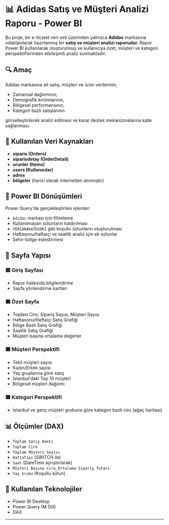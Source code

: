# 📊 Adidas Satış ve Müşteri Analizi Raporu - Power BI

Bu proje, bir e-ticaret veri seti üzerinden yalnızca **Adidas** markasına odaklanılarak hazırlanmış bir **satış ve müşteri analizi raporudur.** Rapor Power BI kullanılarak oluşturulmuş ve kullanıcıya özet, müşteri ve kategori perspektiflerinden etkileşimli analiz sunmaktadır.

## 🔍 Amaç

Adidas markasına ait satış, müşteri ve ürün verilerinin;
- Zamansal dağılımının,
- Demografik kırılımlarının,
- Bölgesel performansının,
- Kategori bazlı satışlarının

görselleştirilerek analiz edilmesi ve karar destek mekanizmalarına katkı sağlanması.

## 🧩 Kullanılan Veri Kaynakları

- **siparis (Orders)**
- **siparisdetay (OrderDetail)**
- **urunler (Items)**
- **users (Kullanıcılar)**
- **adres**
- **bölgeler** (harici olarak internetten alınmıştır)

## 🔧 Power BI Dönüşümleri

Power Query'de gerçekleştirilen işlemler:
- `Adidas` markası için filtreleme
- Kullanılmayan sütunların kaldırılması
- `YENIANAKATEGORI` gibi koşullu sütunların oluşturulması
- Haftasonu/haftaiçi ve saatlik analiz için ek sütunlar
- Şehir-bölge eşleştirmesi

## 📁 Sayfa Yapısı

### 🟨 Giriş Sayfası
- Rapor hakkında bilgilendirme
- Sayfa yönlendirme kartları

### 🟦 Özet Sayfa
- Toplam Ciro, Sipariş Sayısı, Müşteri Sayısı
- Haftasonu/Haftaiçi Satış Grafiği
- Bölge Bazlı Satış Grafiği
- Saatlik Satış Grafiği
- Müşteri başına ortalama değerler

### 🟪 Müşteri Perspektifi
- Tekil müşteri sayısı
- Kadın/Erkek sayısı
- Yaş gruplarına göre satış
- İstanbul'daki Top 10 müşteri
- Bölgesel müşteri dağılımı

### 🟥 Kategori Perspektifi
- İstanbul ve genç müşteri grubuna göre kategori bazlı ciro (ağaç haritası)

## 📊 Ölçümler (DAX)

- `Toplam Satış Adeti`
- `Toplam Ciro`
- `Toplam Müşteri Sayısı`
- `HaftaTipi` (SWITCH ile)
- `Saat` (DateTime ayrıştırılarak)
- `Müşteri Başına Ciro`, `Ortalama Sipariş Tutarı`
- `Yaş Grubu` (Koşullu sütun)

## 🔗 Kullanılan Teknolojiler

- Power BI Desktop
- Power Query (M Dili)
- DAX

---
